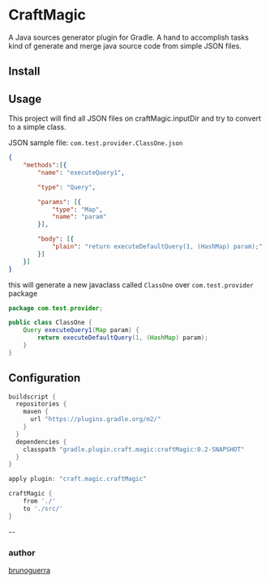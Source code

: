 CraftMagic
====

A Java sources generator plugin for Gradle. A hand to accomplish tasks kind of generate and merge java source code from simple JSON files.

Install
---


Usage
---

This project will find all JSON files on craftMagic.inputDir and try to convert to a simple class.

JSON sample file: `com.test.provider.ClassOne.json`

````json
{
	"methods":[{
		"name": "executeQuery1",

		"type": "Query",

		"params": [{
			"type": "Map",
			"name": "param"
		}],

		"body": [{
			"plain": "return executeDefaultQuery(1, (HashMap) param);"
		}]
	}]
}
````

this will generate a new javaclass called ````ClassOne```` over ````com.test.provider```` package


````java
package com.test.provider;

public class ClassOne {
	Query executeQuery1(Map param) {
		return executeDefaultQuery(1, (HashMap) param); 
	}
}
````

Configuration
---
````groovy
buildscript {
  repositories {
    maven {
      url "https://plugins.gradle.org/m2/"
    }
  }
  dependencies {
    classpath "gradle.plugin.craft.magic:craftMagic:0.2-SNAPSHOT"
  }
}

apply plugin: "craft.magic.craftMagic"

craftMagic {
	from './'
	to './src/'
}
````
--

### author
[brunoguerra](github.com/brunoguerra)
